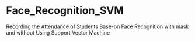 # Face_Recognition_SVM
Recording the Attendance of Students Base-on Face Recognition with mask and without Using Support Vector Machine
